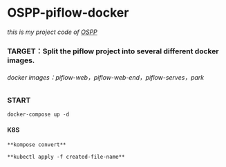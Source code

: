 # OSPP-piflow-docker
*this is my project code of [OSPP](https://summer-ospp.ac.cn/#/org/prodetail/22aee0170)*

### TARGET：Split the piflow project into several different docker images.

###### docker images：piflow-web，piflow-web-end，piflow-serves，park

#### 

### START

`docker-compose up -d`



#### K8S

`**kompose convert**`

`**kubectl apply -f created-file-name**`
